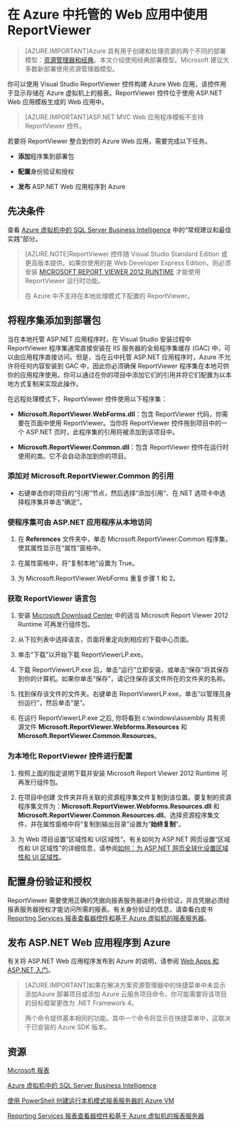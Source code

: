 <properties 
	pageTitle="在 Web 应用中使用 ReportViewer | Azure"
	description="本主题介绍如何使用 Visual Studio ReportViewer 控件构建 Azure Web 应用，该控件用于显示存储在 Azure 虚拟机上的报表。"
	services="virtual-machines-windows"
	documentationCenter="na"
	authors="guyinacube"
	manager="jhubbard"
	editor="monicar" 
	tags="azure-service-management" />
<tags 
	ms.service="virtual-machines-windows"
	ms.date="04/14/2016"
	wacn.date="05/24/2016" />

# 在 Azure 中托管的 Web 应用中使用 ReportViewer

> [AZURE.IMPORTANT]Azure 具有用于创建和处理资源的两个不同的部署模型：[资源管理器和经典](/documentation/articles/resource-manager-deployment-model)。本文介绍使用经典部署模型。Microsoft 建议大多数新部署使用资源管理器模型。

你可以使用 Visual Studio ReportViewer 控件构建 Azure Web 应用，该控件用于显示存储在 Azure 虚拟机上的报表。ReportViewer 控件位于使用 ASP.NET Web 应用模板生成的 Web 应用中。

>[AZURE.IMPORTANT]ASP.NET MVC Web 应用程序模板不支持 ReportViewer 控件。

若要将 ReportViewer 整合到你的 Azure Web 应用，需要完成以下任务。

- **添加**程序集到部署包

- **配置**身份验证和授权

- **发布** ASP.NET Web 应用程序到 Azure

## 先决条件

查看 [Azure 虚拟机中的 SQL Server Business Intelligence](/documentation/articles/virtual-machines-windows-classic-ps-sql-bi) 中的“常规建议和最佳实践”部分。

>[AZURE.NOTE]ReportViewer 控件随 Visual Studio Standard Edition 或更高版本提供。如果你使用的是 Web Developer Express Edition，则必须安装 [MICROSOFT REPORT VIEWER 2012 RUNTIME](https://www.microsoft.com/download/details.aspx?id=35747) 才能使用 ReportViewer 运行时功能。
><p>在 Azure 中不支持在本地处理模式下配置的 ReportViewer。


## 将程序集添加到部署包

当在本地托管 ASP.NET 应用程序时，在 Visual Studio 安装过程中 ReportViewer 程序集通常直接安装在 IIS 服务器的全局程序集缓存 (GAC) 中，可以由应用程序直接访问。但是，当在云中托管 ASP.NET 应用程序时，Azure 不允许将任何内容安装到 GAC 中，因此你必须确保 ReportViewer 程序集在本地可供你的应用程序使用。你可以通过在你的项目中添加它们的引用并将它们配置为以本地方式复制来实现此操作。

在远程处理模式下，ReportViewer 控件使用以下程序集：

- **Microsoft.ReportViewer.WebForms.dll**：包含 ReportViewer 代码，你需要在页面中使用 ReportViewer。当你将 ReportViewer 控件拖到项目中的一个 ASP.NET 页时，此程序集的引用将被添加到该项目中。

- **Microsoft.ReportViewer.Common.dll**：包含 ReportViewer 控件在运行时使用的类。它不会自动添加到你的项目。

### 添加对 Microsoft.ReportViewer.Common 的引用

- 右键单击你的项目的“引用”节点，然后选择“添加引用”、在.NET 选项卡中选择程序集并单击“确定”。

### 使程序集可由 ASP.NET 应用程序从本地访问

1. 在 **References** 文件夹中，单击 Microsoft.ReportViewer.Common 程序集，使其属性显示在“属性”窗格中。

1. 在属性窗格中，将“复制本地”设置为 True。

1. 为 Microsoft.ReportViewer.WebForms 重复步骤 1 和 2。

### 获取 ReportViewer 语言包

1. 安装 [Microsoft Download Center](http://go.microsoft.com/fwlink/?LinkId=317386) 中的适当 Microsoft Report Viewer 2012 Runtime 可再发行组件包。

1. 从下拉列表中选择语言，页面将重定向到相应的下载中心页面。

1. 单击“下载”以开始下载 ReportViewerLP.exe。

1. 下载 ReportViewerLP.exe 后，单击“运行”立即安装，或单击“保存”将其保存到你的计算机。如果你单击“保存”，请记住保存该文件所在的文件夹的名称。

1. 找到保存该文件的文件夹。右键单击 ReportViewerLP.exe，单击“以管理员身份运行”，然后单击“是”。

1. 在运行 ReportViewerLP.exe 之后, 你将看到 c:\\windows\\assembly 具有资源文件 **Microsoft.ReportViewer.Webforms.Resources** 和 **Microsoft.ReportViewer.Common.Resources**。

### 为本地化 ReportViewer 控件进行配置

1. 按照上面的指定说明下载并安装 Microsoft Report Viewer 2012 Runtime 可再发行组件包。

1. 在项目中创建 <language> 文件夹并将关联的资源程序集文件复制到该位置。要复制的资源程序集文件为：**Microsoft.ReportViewer.Webforms.Resources.dll** 和 **Microsoft.ReportViewer.Common.Resources.dll**。选择资源程序集文件，并在属性窗格中将“复制到输出目录”设置为“**始终复制**”。

1. 为 Web 项目设置“区域性和 UI区域性”。有关如何为 ASP.NET 网页设置“区域性和 UI 区域性”的详细信息，请参阅[如何：为 ASP.NET 网页全球化设置区域性和 UI 区域性](https://msdn.microsoft.com/zh-cn/library/bz9tc508.aspx)。

## 配置身份验证和授权

ReportViewer 需要使用正确的凭据向报表服务器进行身份验证，并且凭据必须经报表服务器授权才能访问所需的报表。有关身份验证的信息，请查看白皮书 [Reporting Services 报表查看器控件和基于 Azure 虚拟机的报表服务器](https://msdn.microsoft.com/zh-cn/library/azure/dn753698.aspx)。

## 发布 ASP.NET Web 应用程序到 Azure

有关将 ASP.NET Web 应用程序发布到 Azure 的说明，请参阅 [Web Apps 和 ASP.NET 入门](/documentation/articles/web-sites-dotnet-get-started)。

>[AZURE.IMPORTANT]如果在解决方案资源管理器中的快捷菜单中未显示添加Azure 部署项目或添加 Azure 云服务项目命令，你可能需要将该项目的目标框架更改为 .NET Framework 4。
><p>两个命令提供基本相同的功能。其中一个命令将显示在快捷菜单中，这取决于已安装的 Azure SDK 版本。

## 资源

[Microsoft 报表](https://msdn.microsoft.com/zh-cn/library/bb885185.aspx)

[Azure 虚拟机中的 SQL Server Business Intelligence](/documentation/articles/virtual-machines-windows-classic-ps-sql-bi)

[使用 PowerShell 创建运行本机模式报表服务器的 Azure VM](/documentation/articles/virtual-machines-windows-classic-ps-sql-report)

[Reporting Services 报表查看器控件和基于 Azure 虚拟机的报表服务器](http://download.microsoft.com/download/2/2/0/220DE2F1-8AB3-474D-8F8B-C998F7C56B5D/Reporting%20Services%20report%20viewer%20control%20and%20Azure%20VM%20based%20report%20servers.docx)

<!---HONumber=Mooncake_0104_2016-->